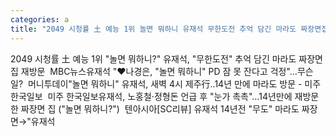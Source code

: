 ```yaml
---
categories: a
title: "2049 시청률 土 예능 1위 놀면 뭐하니 유재석 무한도전 추억 담긴 마라도 짜장면집 재방문  MBC뉴스"
---
```

2049 시청률 土 예능 1위 "놀면 뭐하니?" 유재석, "무한도전" 추억 담긴 마라도 짜장면집 재방문&nbsp;&nbsp;MBC뉴스유재석 "♥나경은, "놀면 뭐하니" PD 잠 못 잔다고 걱정"…무슨일?&nbsp;&nbsp;머니투데이"놀면 뭐하니" 유재석, 새벽 4시 제주行..14년 만에 마라도 방문 - 미주 한국일보&nbsp;&nbsp;미주 한국일보유재석, 노홍철·정형돈 언급 후 "눈가 촉촉"…14년만에 재방문한 짜장면 집 ("놀면 뭐하니?")&nbsp;&nbsp;텐아시아[SC리뷰] 유재석 14년전 "무도" 마라도 짜장면→"유재석